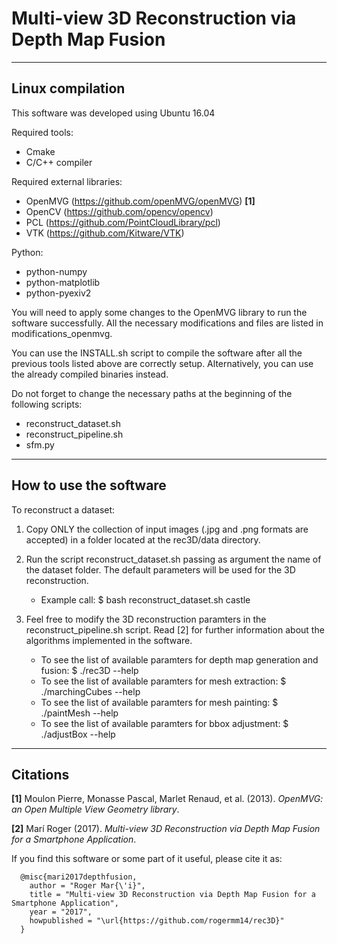 # Multi-view 3D Reconstruction via Depth Map Fusion


---------------------------------------------
Linux compilation
---------------------------------------------

This software was developed using Ubuntu 16.04

Required tools:
- Cmake
- C/C++ compiler

Required external libraries:
- OpenMVG (https://github.com/openMVG/openMVG) **[1]**
- OpenCV (https://github.com/opencv/opencv)
- PCL (https://github.com/PointCloudLibrary/pcl)
- VTK (https://github.com/Kitware/VTK)

Python:
- python-numpy
- python-matplotlib
- python-pyexiv2

You will need to apply some changes to the OpenMVG library to run the software successfully.
All the necessary modifications and files are listed in modifications_openmvg.

You can use the INSTALL.sh script to compile the software after all the previous tools listed
above are correctly setup. Alternatively, you can use the already compiled binaries instead.

Do not forget to change the necessary paths at the beginning of the following scripts:
- reconstruct_dataset.sh
- reconstruct_pipeline.sh
- sfm.py 


---------------------------------------------
How to use the software
---------------------------------------------

To reconstruct a dataset: 

1. Copy ONLY the collection of input images (.jpg and .png formats are accepted) in a folder 
   located at the rec3D/data directory.

2. Run the script reconstruct_dataset.sh passing as argument the name of the dataset folder.
   The default parameters will be used for the 3D reconstruction.
   - Example call: $ bash reconstruct_dataset.sh castle
  
3. Feel free to modify the 3D reconstruction paramters in the reconstruct_pipeline.sh script.
   Read [2] for further information about the algorithms implemented in the software.
   - To see the list of available paramters for depth map generation and fusion: $ ./rec3D --help
   - To see the list of available paramters for mesh extraction: $ ./marchingCubes --help
   - To see the list of available paramters for mesh painting: $ ./paintMesh --help
   - To see the list of available paramters for bbox adjustment: $ ./adjustBox --help
   


---------------------------------------------
Citations
---------------------------------------------

**[1]** Moulon Pierre, Monasse Pascal, Marlet Renaud, et al. (2013). *OpenMVG: an Open Multiple View Geometry library*.

**[2]** Marí Roger (2017). *Multi-view 3D Reconstruction via Depth Map Fusion for a Smartphone Application*.

If you find this software or some part of it useful, please cite it as:

```
  @misc{mari2017depthfusion,
    author = "Roger Mar{\'i}",
    title = "Multi-view 3D Reconstruction via Depth Map Fusion for a Smartphone Application",
    year = "2017",
    howpublished = "\url{https://github.com/rogermm14/rec3D}" 
  }
```

